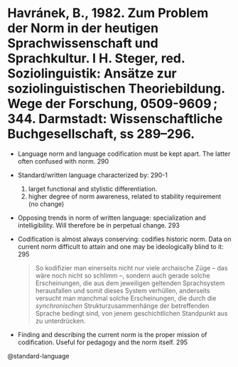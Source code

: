 # Havránek, B., 1982. Zum Problem der Norm in der heutigen Sprachwissenschaft und Sprachkultur.  I H. Steger, red. Soziolinguistik: Ansätze zur soziolinguistischen Theoriebildung. Wege der Forschung, 0509-9609 ; 344. Darmstadt: Wissenschaftliche Buchgesellschaft, ss 289–296.

- Language norm and language codification must be kept apart. The latter often confused with norm. 290

- Standard/written language characterized by: 290-1
  1. larget functional and stylistic differentiation.
  2. higher degree of norm awareness, related to stability requirement (no change)

- Opposing trends in norm of written language: specialization and intelligibility. Will therefore be in perpetual change. 293

- Codification is almost always conserving: codifies historic norm. Data on current norm difficult to attain and one may be ideologically blind to it: 295

  > So kodifizier man einerseits nicht nur viele archaische Züge – das wäre noch nicht so schlimm –, sondern auch gerade solche Erscheinungen, die aus dem jeweiligen geltenden Sprachsystem herausfallen und somit dieses System verhüllen, anderseits versucht man manchmal solche Erscheinungen, die durch die *synchronischen* Strukturzusammenhänge der betreffenden Sprache bedingt sind, von jenem geschichtlichen Standpunkt aus zu unterdrücken.

- Finding and describing the current norm is the proper mission of codification. Useful for pedagogy and the norm itself. 295

@standard-language

